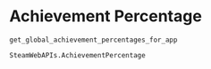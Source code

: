 # Achievement Percentage

```@docs
get_global_achievement_percentages_for_app
```

```@docs
SteamWebAPIs.AchievementPercentage
```